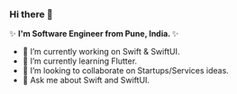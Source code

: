 ### Hi there 👋

✨ <b> I'm Software Engineer from Pune, India. </b> ✨

- 🔭 I’m currently working on Swift & SwiftUI.
- 🌱 I’m currently learning Flutter.
- 👯 I’m looking to collaborate on Startups/Services ideas.
- 💬 Ask me about Swift and SwiftUI.

<!--
**raviseta/raviseta** is a ✨ _special_ ✨ repository because its `README.md` (this file) appears on your GitHub profile.

Here are some ideas to get you started:

- 🔭 I’m currently working on Swift.
- 🌱 I’m currently learning SwiftUI
- 👯 I’m looking to collaborate on Startups/Services ideas
- 🤔 I’m looking for help with ...
- 💬 Ask me about Swift and Objective C.
- 📫 How to reach me: ...
- 😄 Pronouns: ...
- ⚡ Fun fact: ...
-->
